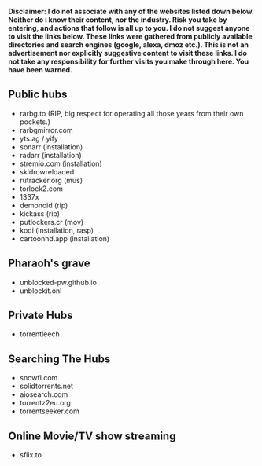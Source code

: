 **Disclaimer: I do not associate with any of the websites listed down below. Neither do i know their content, nor the industry. Risk you take by entering, and actions that follow is all up to you. I do not suggest anyone to visit the links below. These links were gathered from publicly available directories and search engines (google, alexa, dmoz etc.). This is not an advertisement nor explicitly suggestive content to visit these links. I do not take any responsibility for further visits you make through here. You have been warned.**


## Public hubs
- rarbg.to (RIP, big respect for operating all those years from their own pockets.)
- rarbgmirror.com
- yts.ag / yify
- sonarr (installation)
- radarr (installation)
- stremio.com (installation)
- skidrowreloaded
- rutracker.org (mus)
- torlock2.com
- 1337x
- demonoid (rip)
- kickass (rip)
- putlockers.cr (mov)
- kodi (installation, rasp)
- cartoonhd.app (installation)

## Pharaoh's grave
- unblocked-pw.github.io 
- unblockit.onl

## Private Hubs
- torrentleech

## Searching The Hubs
- snowfl.com
- solidtorrents.net
- aiosearch.com
- torrentz2eu.org
- torrentseeker.com

## Online Movie/TV show streaming
- sflix.to

